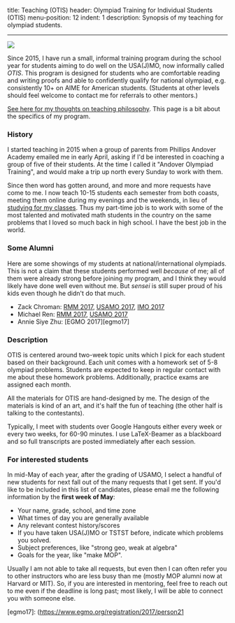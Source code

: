 title: Teaching (OTIS)
header: Olympiad Training for Individual Students (OTIS)
menu-position: 12
indent: 1
description: Synopsis of my teaching for olympiad students.

---

<img src="static/calvin-education.gif" />

Since 2015, I have run a small,
informal training program during the school year
for students aiming to do well on the USA(J)MO,
now informally called *OTIS*.
This program is designed for students who are
comfortable reading and writing proofs
and able to confidently qualify for national olympiad,
e.g. consistently 10+ on AIME for American students.
(Students at other levels should feel welcome to contact
me for referrals to other mentors.)

[See here for my thoughts on teaching philosophy][perhour].
This page is a bit about the specifics of my program.

### History
I started teaching in 2015 when a group of parents
from Phillips Andover Academy emailed me in early April,
asking if I'd be interested in coaching a group of five of their students.
At the time I called it "Andover Olympiad Training",
and would make a trip up north every Sunday to work with them.

Since then word has gotten around,
and more and more requests have come to me.
I now teach 10-15 students each semester from both coasts,
meeting them online during my evenings and the weekends,
in lieu of [studying for my classes][gir].
Thus my part-time job is to work with some of the
most talented and motivated math students in the country
on the same problems that I loved so much back in high school.
I have the best job in the world.

### Some Alumni
Here are some showings of my students at national/international olympiads.
This is not a claim that these students performed well *because* of me;
all of them were already strong before joining my program,
and I think they would likely have done well even without me.
But *sensei* is still super proud of his kids even
though he didn't do that much.

+ Zack Chroman: [RMM 2017][rmm17], [USAMO 2017][amo17], [IMO 2017][imo17]
+ Michael Ren: [RMM 2017][rmm17], [USAMO 2017][amo17]
+ Annie Siye Zhu: [EGMO 2017][egmo17]

### Description
OTIS is centered around two-week topic units
which I pick for each student based on their background.
Each unit comes with a homework set of 5-8 olympiad problems.
Students are expected to keep in regular contact with me
about these homework problems.
Additionally, practice exams are assigned each month.

All the materials for OTIS are hand-designed by me.
The design of the materials is kind of an art,
and it's half the fun of teaching
(the other half is talking to the contestants).

Typically, I meet with students over Google Hangouts
either every week or every two weeks, for 60-90 minutes.
I use LaTeX-Beamer as a blackboard and so full transcripts are posted
immediately after each session.

### For interested students
In mid-May of each year, after the grading of USAMO,
I select a handful of new students for next fall
out of the many requests that I get sent.
If you'd like to be included in this list of candidates,
please email me the following information by the **first week of May**:

* Your name, grade, school, and time zone
* What times of day you are generally available
* Any relevant contest history/scores
* If you have taken USA(J)MO or TSTST before, indicate which problems you solved.
* Subject preferences, like "strong geo, weak at algebra"
* Goals for the year, like "make MOP".

Usually I am not able to take all requests, but even then
I can often refer you to other instructors who are less busy than me
(mostly MOP alumni now at Harvard or MIT).
So, if you are interested in mentoring,
feel free to reach out to me even if the deadline is long past;
most likely, I will be able to connect you with someone else.

[perhour]: https://usamo.wordpress.com/2016/02/07/stop-paying-me-per-hour/
[geombook]: geombook.html
[gir]: http://catalog.mit.edu/mit/undergraduate-education/general-institute-requirements/
[rmm17]: http://rmms.lbi.ro/rmm2017/index.php?id=results_math
[amo17]: http://www.maa.org/sites/default/files/HonorableMentions2017.pdf
[imo17]: http://imo-official.org/year_reg_team.aspx?year=2017&code=USA
[egmo17]: (https://www.egmo.org/registration/2017/person21

